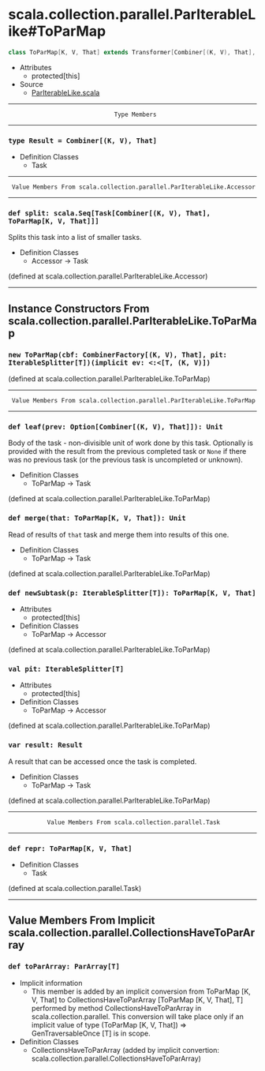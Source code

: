 
#              scala.collection.parallel.ParIterableLike#ToParMap              #

```scala
class ToParMap[K, V, That] extends Transformer[Combiner[(K, V), That], ToParMap[K, V, That]]
```

* Attributes
  * protected[this]
* Source
  * [ParIterableLike.scala](https://github.com/scala/scala/tree/6d09a1ba5f/src/library/scala/collection/parallel/ParIterableLike.scala#L1)


--------------------------------------------------------------------------------
                                  Type Members
--------------------------------------------------------------------------------


### `type Result = Combiner[(K, V), That]`                                   ###

* Definition Classes
  * Task


--------------------------------------------------------------------------------
     Value Members From scala.collection.parallel.ParIterableLike.Accessor
--------------------------------------------------------------------------------


### `def split: scala.Seq[Task[Combiner[(K, V), That], ToParMap[K, V, That]]]` ###

Splits this task into a list of smaller tasks.

* Definition Classes
  * Accessor → Task

(defined at scala.collection.parallel.ParIterableLike.Accessor)


--------------------------------------------------------------------------------
 Instance Constructors From scala.collection.parallel.ParIterableLike.ToParMap
--------------------------------------------------------------------------------


### `new ToParMap(cbf: CombinerFactory[(K, V), That], pit: IterableSplitter[T])(implicit ev: <:<[T, (K, V)])` ###

(defined at scala.collection.parallel.ParIterableLike.ToParMap)


--------------------------------------------------------------------------------
     Value Members From scala.collection.parallel.ParIterableLike.ToParMap
--------------------------------------------------------------------------------


### `def leaf(prev: Option[Combiner[(K, V), That]]): Unit`                   ###

Body of the task - non-divisible unit of work done by this task. Optionally is
provided with the result from the previous completed task or `None` if there was
no previous task (or the previous task is uncompleted or unknown).

* Definition Classes
  * ToParMap → Task

(defined at scala.collection.parallel.ParIterableLike.ToParMap)


### `def merge(that: ToParMap[K, V, That]): Unit`                            ###

Read of results of `that` task and merge them into results of this one.

* Definition Classes
  * ToParMap → Task

(defined at scala.collection.parallel.ParIterableLike.ToParMap)


### `def newSubtask(p: IterableSplitter[T]): ToParMap[K, V, That]`           ###

* Attributes
  * protected[this]
* Definition Classes
  * ToParMap → Accessor

(defined at scala.collection.parallel.ParIterableLike.ToParMap)


### `val pit: IterableSplitter[T]`                                           ###

* Attributes
  * protected[this]
* Definition Classes
  * ToParMap → Accessor

(defined at scala.collection.parallel.ParIterableLike.ToParMap)


### `var result: Result`                                                     ###

A result that can be accessed once the task is completed.

* Definition Classes
  * ToParMap → Task

(defined at scala.collection.parallel.ParIterableLike.ToParMap)


--------------------------------------------------------------------------------
               Value Members From scala.collection.parallel.Task
--------------------------------------------------------------------------------


### `def repr: ToParMap[K, V, That]`                                         ###

* Definition Classes
  * Task

(defined at scala.collection.parallel.Task)


--------------------------------------------------------------------------------
Value Members From Implicit scala.collection.parallel.CollectionsHaveToParArray
--------------------------------------------------------------------------------


### `def toParArray: ParArray[T]`                                            ###

* Implicit information
  * This member is added by an implicit conversion from ToParMap [K, V, That] to
    CollectionsHaveToParArray [ToParMap [K, V, That], T] performed by method
    CollectionsHaveToParArray in scala.collection.parallel. This conversion will
    take place only if an implicit value of type (ToParMap [K, V, That]) ⇒
    GenTraversableOnce [T] is in scope.
* Definition Classes
  * CollectionsHaveToParArray
(added by implicit convertion: scala.collection.parallel.CollectionsHaveToParArray)
